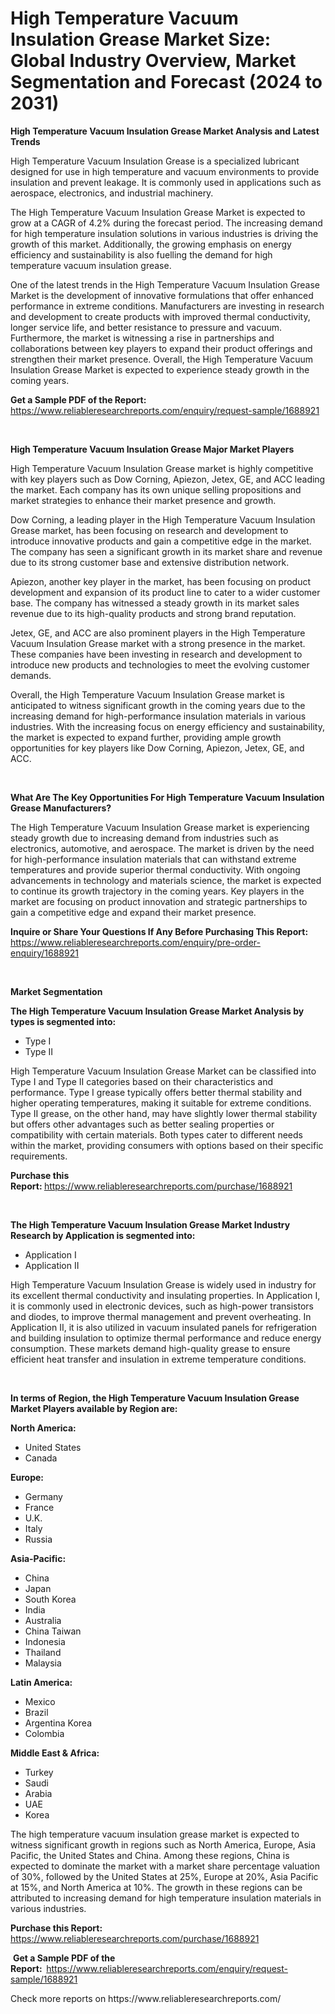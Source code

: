 <p><h1>High Temperature Vacuum Insulation Grease Market Size: Global Industry Overview, Market Segmentation and Forecast (2024 to 2031)</h1></p><p><strong>High Temperature Vacuum Insulation Grease Market Analysis and Latest Trends</strong></p>
<p><p>High Temperature Vacuum Insulation Grease is a specialized lubricant designed for use in high temperature and vacuum environments to provide insulation and prevent leakage. It is commonly used in applications such as aerospace, electronics, and industrial machinery.</p><p>The High Temperature Vacuum Insulation Grease Market is expected to grow at a CAGR of 4.2% during the forecast period. The increasing demand for high temperature insulation solutions in various industries is driving the growth of this market. Additionally, the growing emphasis on energy efficiency and sustainability is also fuelling the demand for high temperature vacuum insulation grease.</p><p>One of the latest trends in the High Temperature Vacuum Insulation Grease Market is the development of innovative formulations that offer enhanced performance in extreme conditions. Manufacturers are investing in research and development to create products with improved thermal conductivity, longer service life, and better resistance to pressure and vacuum. Furthermore, the market is witnessing a rise in partnerships and collaborations between key players to expand their product offerings and strengthen their market presence. Overall, the High Temperature Vacuum Insulation Grease Market is expected to experience steady growth in the coming years.</p></p>
<p><strong>Get a Sample PDF of the Report:&nbsp;</strong> <a href="https://www.reliableresearchreports.com/enquiry/request-sample/1688921">https://www.reliableresearchreports.com/enquiry/request-sample/1688921</a></p>
<p>&nbsp;</p>
<p><strong>High Temperature Vacuum Insulation Grease Major Market Players</strong></p>
<p><p>High Temperature Vacuum Insulation Grease market is highly competitive with key players such as Dow Corning, Apiezon, Jetex, GE, and ACC leading the market. Each company has its own unique selling propositions and market strategies to enhance their market presence and growth.</p><p>Dow Corning, a leading player in the High Temperature Vacuum Insulation Grease market, has been focusing on research and development to introduce innovative products and gain a competitive edge in the market. The company has seen a significant growth in its market share and revenue due to its strong customer base and extensive distribution network.</p><p>Apiezon, another key player in the market, has been focusing on product development and expansion of its product line to cater to a wider customer base. The company has witnessed a steady growth in its market sales revenue due to its high-quality products and strong brand reputation.</p><p>Jetex, GE, and ACC are also prominent players in the High Temperature Vacuum Insulation Grease market with a strong presence in the market. These companies have been investing in research and development to introduce new products and technologies to meet the evolving customer demands.</p><p>Overall, the High Temperature Vacuum Insulation Grease market is anticipated to witness significant growth in the coming years due to the increasing demand for high-performance insulation materials in various industries. With the increasing focus on energy efficiency and sustainability, the market is expected to expand further, providing ample growth opportunities for key players like Dow Corning, Apiezon, Jetex, GE, and ACC.</p></p>
<p>&nbsp;</p>
<p><strong>What Are The Key Opportunities For High Temperature Vacuum Insulation Grease Manufacturers?</strong></p>
<p><p>The High Temperature Vacuum Insulation Grease market is experiencing steady growth due to increasing demand from industries such as electronics, automotive, and aerospace. The market is driven by the need for high-performance insulation materials that can withstand extreme temperatures and provide superior thermal conductivity. With ongoing advancements in technology and materials science, the market is expected to continue its growth trajectory in the coming years. Key players in the market are focusing on product innovation and strategic partnerships to gain a competitive edge and expand their market presence.</p></p>
<p><strong>Inquire or Share Your Questions If Any Before Purchasing This Report:</strong> <a href="https://www.reliableresearchreports.com/enquiry/pre-order-enquiry/1688921">https://www.reliableresearchreports.com/enquiry/pre-order-enquiry/1688921</a></p>
<p>&nbsp;</p>
<p><strong>Market Segmentation</strong></p>
<p><strong>The High Temperature Vacuum Insulation Grease Market Analysis by types is segmented into:</strong></p>
<p><ul><li>Type I</li><li>Type II</li></ul></p>
<p><p>High Temperature Vacuum Insulation Grease Market can be classified into Type I and Type II categories based on their characteristics and performance. Type I grease typically offers better thermal stability and higher operating temperatures, making it suitable for extreme conditions. Type II grease, on the other hand, may have slightly lower thermal stability but offers other advantages such as better sealing properties or compatibility with certain materials. Both types cater to different needs within the market, providing consumers with options based on their specific requirements.</p></p>
<p><strong>Purchase this Report:&nbsp;</strong><a href="https://www.reliableresearchreports.com/purchase/1688921">https://www.reliableresearchreports.com/purchase/1688921</a></p>
<p>&nbsp;</p>
<p><strong>The High Temperature Vacuum Insulation Grease Market Industry Research by Application is segmented into:</strong></p>
<p><ul><li>Application I</li><li>Application II</li></ul></p>
<p><p>High Temperature Vacuum Insulation Grease is widely used in industry for its excellent thermal conductivity and insulating properties. In Application I, it is commonly used in electronic devices, such as high-power transistors and diodes, to improve thermal management and prevent overheating. In Application II, it is also utilized in vacuum insulated panels for refrigeration and building insulation to optimize thermal performance and reduce energy consumption. These markets demand high-quality grease to ensure efficient heat transfer and insulation in extreme temperature conditions.</p></p>
<p>&nbsp;</p>
<p><strong>In terms of Region, the High Temperature Vacuum Insulation Grease Market Players available by Region are:</strong></p>
<p>
    <p> <strong> North America: </strong>
        <ul>
            <li>United States</li>
            <li>Canada</li>
        </ul>
        </p> 
    <p> <strong> Europe: </strong>
        <ul>
            <li>Germany</li>
            <li>France</li>
            <li>U.K.</li>
            <li>Italy</li>
            <li>Russia</li>
        </ul>
        </p> 
    <p> <strong> Asia-Pacific: </strong>
        <ul>
            <li>China</li>
            <li>Japan</li>
            <li>South Korea</li>
            <li>India</li>
            <li>Australia</li>
            <li>China Taiwan</li>
            <li>Indonesia</li>
            <li>Thailand</li>
            <li>Malaysia</li>
        </ul>
        </p> 
    <p> <strong> Latin America: </strong>
        <ul>
            <li>Mexico</li>
            <li>Brazil</li>
            <li>Argentina Korea</li>
            <li>Colombia</li>
        </ul>
        </p> 
    <p> <strong> Middle East & Africa: </strong>
        <ul>
            <li>Turkey</li>
            <li>Saudi</li>
            <li>Arabia</li>
            <li>UAE</li>
            <li>Korea</li>
        </ul>
    </p>
    </p>
<p><p>The high temperature vacuum insulation grease market is expected to witness significant growth in regions such as North America, Europe, Asia Pacific, the United States and China. Among these regions, China is expected to dominate the market with a market share percentage valuation of 30%, followed by the United States at 25%, Europe at 20%, Asia Pacific at 15%, and North America at 10%. The growth in these regions can be attributed to increasing demand for high temperature insulation materials in various industries.</p></p>
<p><strong>Purchase this Report: </strong><a href="https://www.reliableresearchreports.com/purchase/1688921">https://www.reliableresearchreports.com/purchase/1688921</a></p>
<p>&nbsp;<strong>Get a Sample PDF of the Report:&nbsp;&nbsp;</strong><a href="https://www.reliableresearchreports.com/enquiry/request-sample/1688921">https://www.reliableresearchreports.com/enquiry/request-sample/1688921</a></p>
<p><strong></strong></p>
<p>Check more reports on https://www.reliableresearchreports.com/</p>